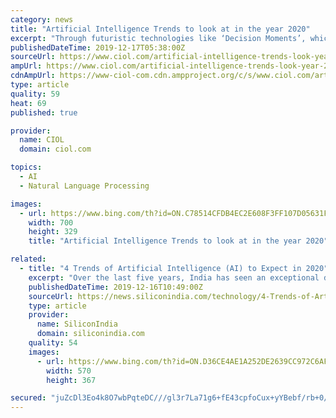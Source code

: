 ```yaml
---
category: news
title: "Artificial Intelligence Trends to look at in the year 2020"
excerpt: "Through futuristic technologies like ‘Decision Moments’, which includes an upgrade of the conventional data-engineering toolkit, or Einstein, an integrated set of AI technologies that includes advanced machine learning, deep learning, predictive analytics, natural language processing and smart data discovery all within Salesforce ..."
publishedDateTime: 2019-12-17T05:38:00Z
sourceUrl: https://www.ciol.com/artificial-intelligence-trends-look-year-2020/
ampUrl: https://www.ciol.com/artificial-intelligence-trends-look-year-2020/amp/
cdnAmpUrl: https://www-ciol-com.cdn.ampproject.org/c/s/www.ciol.com/artificial-intelligence-trends-look-year-2020/amp/
type: article
quality: 59
heat: 69
published: true

provider:
  name: CIOL
  domain: ciol.com

topics:
  - AI
  - Natural Language Processing

images:
  - url: https://www.bing.com/th?id=ON.C78514CFDB4EC2E608F3FF107D05631F
    width: 700
    height: 329
    title: "Artificial Intelligence Trends to look at in the year 2020"

related:
  - title: "4 Trends of Artificial Intelligence (AI) to Expect in 2020"
    excerpt: "Over the last five years, India has seen an exceptional drive in the number of platforms, applications, and tools based on Artificial Intelligence technologies. In the beginning, AI was associated with the robots and now things have changed quite drastically over the last few years. Driven by the huge changes in the mechanism and capitalism ..."
    publishedDateTime: 2019-12-16T10:49:00Z
    sourceUrl: https://news.siliconindia.com/technology/4-Trends-of-Artificial-Intelligence-AI-to-Expect-in-2020-nid-211499-cid-2.html
    type: article
    provider:
      name: SiliconIndia
      domain: siliconindia.com
    quality: 54
    images:
      - url: https://www.bing.com/th?id=ON.D36CE4AE1A252DE2639CC972C6AFA057
        width: 570
        height: 367

secured: "juZcDl3Eo4k8O7wbPqteDC///gl3r7La71g6+fE43cpfoCux+yYBebf/rb+0/gN1JxdvbSHHORhLQnlRXAy93G8m2SHMZXzfIiJxUewnoMPf0Zjcy1Nqc/bftdv8CYegwBS6KTJYqPVTb11JlVF08xOTqIZOweb3cc083pfrdpXHhMMU0yVq7Cs/h1YluokHK7Baz4/hzce0c2rYNlMm9ZGsmcuYkyOf01okEgJe+v+Y8QqmXqBCOi9uH7yYQtsFjqRUbzKPKwI2+dDHagg4CA==;TFVWwt/3KeyG/M+J/tm4XQ=="
---
```


